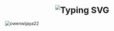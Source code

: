 <div align="center">
    <h1><img src="https://readme-typing-svg.herokuapp.com/?font=Jetbrains+mono&size=38&duration=3000&color=33FF33&center=true&vCenter=true&width=435&lines=These+are..;+..the+solutions..;..I+have+built..;..for+others!;" alt="Typing SVG"/></h1>


<p><img align="left" src="https://github-readme-stats.vercel.app/api/top-langs?username=owenwijaya22&show_icons=true&locale=en&layout=compact" alt="owenwijaya22" /></p>
